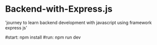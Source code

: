 # Backend-with-Express.js
'journey to learn backend development with javascript using framework express js'

#start: 
npm install
#run:
npm run dev
